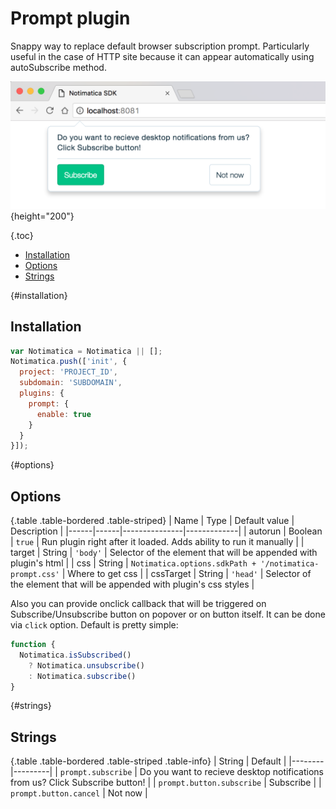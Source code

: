 # Prompt plugin

Snappy way to replace default browser subscription prompt. Particularly useful in the case of HTTP site because it can appear automatically using autoSubscribe method.

![prompt](/static/prompt.png "Prompt"){height="200"}

{.toc}
* [Installation](#installation)
* [Options](#options)
* [Strings](#strings)

{#installation}
## Installation

```javascript
var Notimatica = Notimatica || [];
Notimatica.push(['init', {
  project: 'PROJECT_ID',
  subdomain: 'SUBDOMAIN',
  plugins: {
    prompt: {
      enable: true
    }
  }
}]);
```

{#options}
## Options

{.table .table-bordered .table-striped}
| Name | Type | Default value | Description |
|------|------|---------------|-------------|
| autorun | Boolean | `true` | Run plugin right after it loaded. Adds ability to run it manually |
| target | String | `'body'` | Selector of the element that will be appended with plugin's html |
| css | String | `Notimatica.options.sdkPath + '/notimatica-prompt.css'` | Where to get css |
| cssTarget | String | `'head'` | Selector of the element that will be appended with plugin's css styles |

Also you can provide onclick callback that will be triggered on Subscribe/Unsubscribe button on popover or on button itself. It can be done via `click` option. Default is pretty simple:

```javascript
function {
  Notimatica.isSubscribed()
    ? Notimatica.unsubscribe()
    : Notimatica.subscribe()
}
```

{#strings}
## Strings

{.table .table-bordered .table-striped .table-info}
| String | Default |
|--------|---------|
| `prompt.subscribe` | Do you want to recieve desktop notifications from us? Click Subscribe button! |
| `prompt.button.subscribe` | Subscribe |
| `prompt.button.cancel` | Not now |
